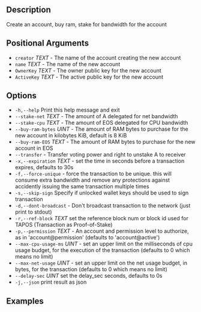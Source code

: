 ## Description

Create an account, buy ram, stake for bandwidth for the account

## Positional Arguments
- `creator` _TEXT_  - The name of the account creating the new account
- `name` _TEXT_  - The name of the new account
- `OwnerKey` _TEXT_  - The owner public key for the new account
- `ActiveKey` _TEXT_  - The active public key for the new account
## Options
- `-h,--help` Print this help message and exit
- `--stake-net` _TEXT_ - The amount of A delegated for net bandwidth
- `--stake-cpu` _TEXT_  - The amount of EOS delegated for CPU bandwidth
- `--buy-ram-bytes` _UINT_ - The amount of RAM bytes to purchase for the new account in kilobytes KiB, default is 8 KiB
- `--buy-ram-EOS` _TEXT_ - The amount of RAM bytes to purchase for the new account in EOS
- `--transfer` - Transfer voting power and right to unstake A to receiver
- `-x,--expiration` _TEXT_ - set the time in seconds before a transaction expires, defaults to 30s
- `-f,--force-unique` - force the transaction to be unique. this will consume extra bandwidth and remove any protections against accidently issuing the same transaction multiple times
- `-s,--skip-sign` Specify if unlocked wallet keys should be used to sign transaction
- `-d,--dont-broadcast` - Don't broadcast transaction to the network (just print to stdout)
- `-r,--ref-block` _TEXT_         set the reference block num or block id used for TAPOS (Transaction as Proof-of-Stake)
- `-p,--permission`  _TEXT_ - An account and permission level to authorize, as in 'account@permission' (defaults to 'account@active')
- `--max-cpu-usage-ms` _UINT_ - set an upper limit on the milliseconds of cpu usage budget, for the execution of the transaction (defaults to 0 which means no limit)
- `--max-net-usage` _UINT_ - set an upper limit on the net usage budget, in bytes, for the transaction (defaults to 0 which means no limit)
- `--delay-sec` _UINT_            set the delay_sec seconds, defaults to 0s
- `-j,--json` print result as json

## Examples
